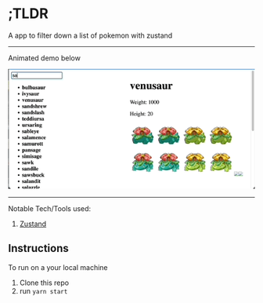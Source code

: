 # ;TLDR

A app to filter down a list of pokemon with zustand

---

Animated demo below

![](/docs/demo.gif)

---

Notable Tech/Tools used:

1. [Zustand](https://github.com/pmndrs/zustand)

## Instructions

To run on a your local machine

1. Clone this repo
2. run `yarn start`

